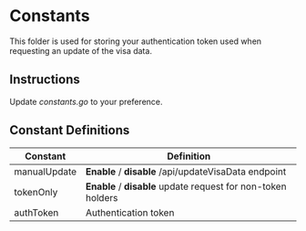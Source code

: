 # Constants

This folder is used for storing your authentication token used when requesting an update of the visa data.

## Instructions

Update _constants.go_ to your preference.

## Constant Definitions

| Constant     | Definition                                                    |
| ------------ | ------------------------------------------------------------- |
| manualUpdate | **Enable** / **disable** /api/updateVisaData endpoint         |
| tokenOnly    | **Enable** / **disable** update request for non-token holders |
| authToken    | Authentication token                                          |
